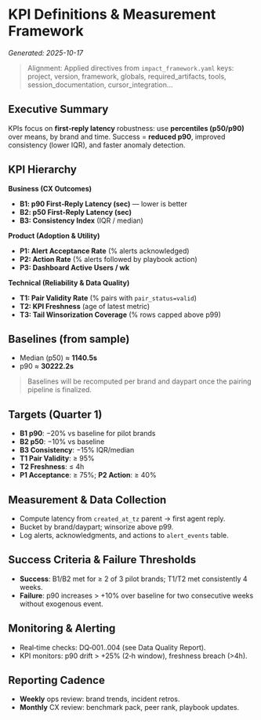 # KPI Definitions & Measurement Framework
_Generated: 2025-10-17_

> Alignment: Applied directives from `impact_framework.yaml` keys: project, version, framework, globals, required_artifacts, tools, session_documentation, cursor_integration...

## Executive Summary
KPIs focus on **first‑reply latency** robustness: use **percentiles (p50/p90)** over means, by brand and time. Success = **reduced p90**, improved consistency (lower IQR), and faster anomaly detection.

## KPI Hierarchy
**Business (CX Outcomes)**
- **B1: p90 First‑Reply Latency (sec)** — lower is better
- **B2: p50 First‑Reply Latency (sec)**
- **B3: Consistency Index** (IQR / median)

**Product (Adoption & Utility)**
- **P1: Alert Acceptance Rate** (% alerts acknowledged)
- **P2: Action Rate** (% alerts followed by playbook action)
- **P3: Dashboard Active Users / wk**

**Technical (Reliability & Data Quality)**
- **T1: Pair Validity Rate** (% pairs with `pair_status=valid`)
- **T2: KPI Freshness** (age of latest metric)
- **T3: Tail Winsorization Coverage** (% rows capped above p99)

## Baselines (from sample)
- Median (p50) ≈ **1140.5s**
- p90 ≈ **30222.2s**
> Baselines will be recomputed per brand and daypart once the pairing pipeline is finalized.

## Targets (Quarter 1)
- **B1 p90**: −20% vs baseline for pilot brands
- **B2 p50**: −10% vs baseline
- **B3 Consistency**: −15% IQR/median
- **T1 Pair Validity**: ≥ 95%
- **T2 Freshness**: ≤ 4h
- **P1 Acceptance**: ≥ 75%; **P2 Action**: ≥ 40%

## Measurement & Data Collection
- Compute latency from `created_at_tz` parent → first agent reply.
- Bucket by brand/daypart; winsorize above p99.
- Log alerts, acknowledgments, and actions to `alert_events` table.

## Success Criteria & Failure Thresholds
- **Success**: B1/B2 met for ≥ 2 of 3 pilot brands; T1/T2 met consistently 4 weeks.
- **Failure**: p90 increases > +10% over baseline for two consecutive weeks without exogenous event.

## Monitoring & Alerting
- Real‑time checks: DQ‑001..004 (see Data Quality Report).
- KPI monitors: p90 drift > +25% (2‑h window), freshness breach (>4h).

## Reporting Cadence
- **Weekly** ops review: brand trends, incident retros.
- **Monthly** CX review: benchmark pack, peer rank, playbook updates.
